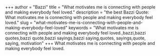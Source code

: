 +++
author = "Bazzi"
title = "What motivates me is connecting with people and making everybody feel loved."
description = "the best Bazzi Quote: What motivates me is connecting with people and making everybody feel loved."
slug = "what-motivates-me-is-connecting-with-people-and-making-everybody-feel-loved"
keywords = "What motivates me is connecting with people and making everybody feel loved.,bazzi,bazzi quotes,bazzi quote,bazzi sayings,bazzi saying,quotes, sayings,quote, saying, motivation"
+++
What motivates me is connecting with people and making everybody feel loved.
